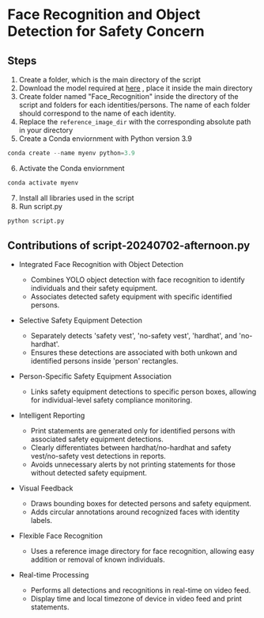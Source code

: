 # Face Recognition and Object Detection for Safety Concern

## Steps

1. Create a folder, which is the main directory of the script
2. Download the model required at [here](https://github.com/rahilmoosavi/DetectConstructionSafety/blob/master/best.pt) , place it inside the main directory
3. Create folder named "Face_Recognition" inside the directory of the script and folders for each identities/persons. The name of each folder should correspond to the name of each identity.
4. Replace the ``reference_image_dir`` with the corresponding absolute path in your directory
5. Create a Conda enviornment with Python version 3.9
```python
conda create --name myenv python=3.9
```
6. Activate the Conda enviornment
```python
conda activate myenv
```
7. Install all libraries used in the script
8. Run script.py

```python
python script.py
```

## Contributions of script-20240702-afternoon.py

- Integrated Face Recognition with Object Detection
  - Combines YOLO object detection with face recognition to identify individuals and their safety equipment.
  - Associates detected safety equipment with specific identified persons.

- Selective Safety Equipment Detection
  - Separately detects 'safety vest', 'no-safety vest', 'hardhat', and 'no-hardhat'.
  - Ensures these detections are associated with both unkown and identified persons inside 'person' rectangles.

- Person-Specific Safety Equipment Association
  - Links safety equipment detections to specific person boxes, allowing for individual-level safety compliance monitoring.

- Intelligent Reporting
  - Print statements are generated only for identified persons with associated safety equipment detections.
  - Clearly differentiates between hardhat/no-hardhat and safety vest/no-safety vest detections in reports.
  - Avoids unnecessary alerts by not printing statements for those without detected safety equipment.

- Visual Feedback
  - Draws bounding boxes for detected persons and safety equipment.
  - Adds circular annotations around recognized faces with identity labels.

- Flexible Face Recognition
  - Uses a reference image directory for face recognition, allowing easy addition or removal of known individuals.

- Real-time Processing
  - Performs all detections and recognitions in real-time on video feed.
  - Display time and local timezone of device in video feed and print statements.

